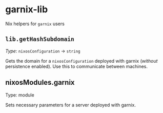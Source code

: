 # garnix-lib

Nix helpers for `garnix` users


## `lib.getHashSubdomain`

*Type*: `nixosConfiguration` -> `string`

Gets the domain for a `nixosConfiguration` deployed with garnix (*without* persistence enabled). Use this to communicate between machines.

## nixosModules.garnix

Type: module

Sets necessary parameters for a server deployed with garnix.
